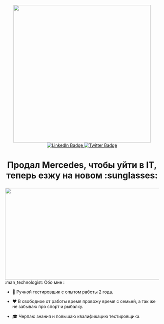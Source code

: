 <div id="header" align="center">
  <img src="https://media.giphy.com/media/gw3IWyGkC0rsazTi/giphy.gif" width="450"/>
  <div id="badges">
    <a href="https://instagram.com/_latyp777?igshid=NzZlODBkYWE4Ng%3D%3D&utm_source=qr">
      <img src="https://img.shields.io/badge/Instagram-blue?style=for-the-badge&logo=instagram&logoColor=white" alt="LinkedIn Badge"/>
    </a>
    <a href="https://t.me/Latyp777">
      <img src="https://img.shields.io/badge/telegram-blue?style=for-the-badge&logo=telegram&logoColor=white" alt="Twitter Badge"/>
    </a>
  </div>
  <img src="https://komarev.com/ghpvc/?username=LatypovDmitry-QA&style=flat-square&color=blue" alt=""/>
  <h1>
     Продал Mercedes, чтобы уйти в IT, теперь езжу на новом :sunglasses:
    <img src="https://media.giphy.com/media/hvRJCLFzcasrR4ia7z/giphy.gif" width="5px"/>
  </h1>
</div>
<div align="center">
  <img src="https://media.giphy.com/media/dWesBcTLavkZuG35MI/giphy.gif" width="600" height="300"/>
</div>
:man_technologist: Обо мне :

- :call_me_hand: Ручной тестировщик с опытом работы 2 года.

- :heart: В свободное от работы время провожу время с семьей, а так же не забываю про спорт и рыбалку.

- :mortar_board: Черпаю знания и повышаю квалификацию тестировщика.  

